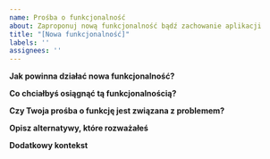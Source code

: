 ```yaml
---
name: Prośba o funkcjonalność
about: Zaproponuj nową funkcjonalność bądź zachowanie aplikacji
title: "[Nowa funkcjonalność]"
labels: ''
assignees: ''
---
```


**Jak powinna działać nowa funkcjonalność?**

<!-- [WYMAGANE] Opisz, jak ma działać nowa funkcjonalność. Możesz użyć prozy np "gdy użytkownik rozpocznie warzenie, powinien mieć możliwość (...)" albo listy punktowanej, np "1. klikam 'uwarz piwo' 2. przechodzę do kroku z próbą jodową 3. chciałbym mieć teraz możliwość (...)" lub jakiejkolwiek innej formy -->

**Co chciałbyś osiągnąć tą funkcjonalnością?**

<!-- Poniżej możesz uzasadnić dlaczego uważasz, że nowa funkcjonalność przyda się Tobie i innym użytkownikom (o ile nie zrobiłeś tego wcześniej) -->

**Czy Twoja prośba o funkcję jest związana z problemem?**

<!-- Jeśli tak, to poniżej podaj jasny i zwięzły opis problemu. Np. "Zawsze jestem sfrustrowany, gdy (...)" -->

**Opisz alternatywy, które rozważałeś**

<!-- Poniżej możesz napisać czy znasz jakieś inne, alternatywne rozwiązania  lub funkcje, które pomogłyby rozwiązać Twój problem -->

**Dodatkowy kontekst**

<!-- Poniżej możesz dopisać dowolny inny kontekst lub zrzuty ekranu dotyczące prośby o funkcję. -->
